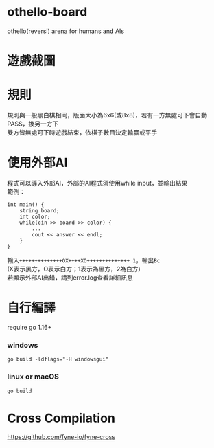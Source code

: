 # othello-board
othello(reversi) arena for humans and AIs

# 遊戲截圖

# 規則
規則與一般黑白棋相同，版面大小為6x6(或8x8)，若有一方無處可下會自動PASS，換另一方下  
雙方皆無處可下時遊戲結束，依棋子數目決定輸贏或平手  

# 使用外部AI
程式可以導入外部AI，外部的AI程式須使用while input，並輸出結果  
範例：  
```
int main() {  
    string board;
    int color;
    while(cin >> board >> color) {
        ...
        cout << answer << endl;
    }
}
```
輸入```++++++++++++++OX++++XO++++++++++++++ 1```，輸出```Bc```  
(X表示黑方，O表示白方；1表示為黑方，2為白方)  
若顯示外部AI出錯，請到error.log查看詳細訊息  

# 自行編譯
require go 1.16+  
### windows
```go build -ldflags="-H windowsgui"```  
### linux or macOS
```go build```

# Cross Compilation
https://github.com/fyne-io/fyne-cross
